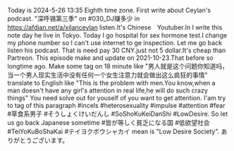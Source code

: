 Today is 2024-5-26 13:35 Eighth time zone.
First write about Ceylan's podcast. "深呼锡第三季" on #030_DJ赚多少 in https://afdian.net/a/xilanceylan listen.It's Chinese　Youtuber.In I write this note day he live in Tokyo.
Today I go hospital for sex hormone test.I change my phone number so I can't use internet to ge inspection.
Let me go back listen his podcast. That is need pay 30 CNY.just not 5 dollar.It's cheap than Partreon.
This episode make and update on 2021-10-23.That before so longtime ago.
Make some tag on 18 minute like "男人就是这个问题你知道吗，当一个男人现实生活中没有任何一个女生注意力就会做出这么疯狂的事情" translate to English like "This is the problem with men.You know,when a man doesn't have any girl's attention in real life,he will do such crazy things"
You need solve out for youself of you want to get attention.
I'am try to tag of this paragraph #incels #heterosexuality #impulse #attention #fear #草食系男子 #そうしょくけいだんし #SoShoKuKeiDanShi #LowDesire.
So let us go back Japanese sometime #皆が等しく貧乏になる国 #低欲望社会 #TeiYoKuBoShaKai
#テイヨクボウシャカイ mean is "Low Desire Society". ありがとうございます。